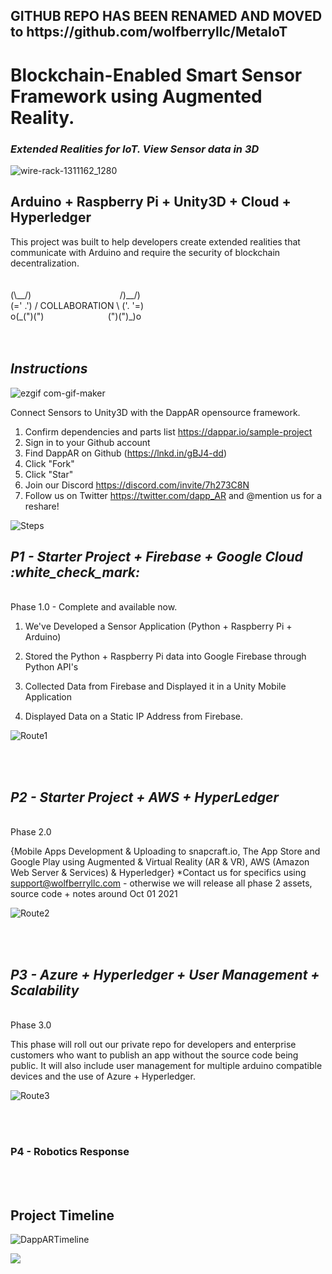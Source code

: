 <h2> GITHUB REPO HAS BEEN RENAMED AND MOVED to https://github.com/wolfberryllc/MetaIoT

<h1> Blockchain-Enabled Smart Sensor Framework using Augmented Reality. </h1><h3><i>Extended Realities for IoT. View Sensor data in 3D </i></h3>


![wire-rack-1311162_1280](https://user-images.githubusercontent.com/21232416/128045442-877ba8f7-c6fd-4186-a07d-124f3e744706.jpg)

<h2> Arduino + Raspberry Pi + Unity3D + Cloud + Hyperledger </h2>
This project was built to help developers create extended realities that communicate with Arduino and require the security of blockchain decentralization.
<br>
<br>
<br>
 (\__/)  &nbsp;&nbsp;&nbsp;&nbsp;&nbsp;&nbsp;&nbsp;&nbsp;&nbsp;&nbsp;&nbsp;&nbsp;&nbsp;&nbsp;&nbsp;&nbsp;&nbsp;&nbsp;&nbsp;&nbsp;&nbsp;&nbsp;&nbsp;&nbsp;&nbsp;&nbsp;&nbsp;&nbsp;&nbsp;&nbsp;&nbsp;&nbsp;&nbsp;&nbsp;     /)__/) <br>
 (=' .') / COLLABORATION \ ('. '=) <br>
o(_(")(") &nbsp;&nbsp;&nbsp;&nbsp;&nbsp;&nbsp;&nbsp;&nbsp;&nbsp;&nbsp;&nbsp;&nbsp;&nbsp;&nbsp;&nbsp;&nbsp;&nbsp;&nbsp;&nbsp;&nbsp;&nbsp;&nbsp;&nbsp;&nbsp;  (")(")_)o <br> 


<br>
<br>
<h2><i> Instructions </i></h2>

![ezgif com-gif-maker](https://user-images.githubusercontent.com/21232416/128106988-1b5dd77d-e833-405e-946c-c0c085dc2b30.gif)

Connect Sensors to Unity3D with the DappAR opensource framework.
1. Confirm dependencies and parts list https://dappar.io/sample-project
2. Sign in to your Github account
3. Find DappAR on Github (https://lnkd.in/gBJ4-dd)
4. Click "Fork"
5. Click "Star"
6. Join our Discord https://discord.com/invite/7h273C8N
7. Follow us on Twitter https://twitter.com/dapp_AR and @mention us for a reshare!


![Steps](https://user-images.githubusercontent.com/21232416/128091767-82950aad-ea8f-43e2-ad70-6ff6ac5f4330.png)



<h2><b><i>P1 - Starter Project + Firebase + Google Cloud :white_check_mark:</h2></b></i><br>
Phase 1.0 - Complete and available now.

1. We've Developed a Sensor Application (Python + Raspberry Pi + Arduino)

2. Stored the Python + Raspberry Pi data into Google Firebase through Python API's

3. Collected Data from Firebase and Displayed it in a Unity Mobile Application

4. Displayed Data on a Static IP Address from Firebase. 


![Route1](https://user-images.githubusercontent.com/21232416/128073048-85c368e7-3e97-43a5-a69c-4d06db8c4647.png)


<br>
<br>
 <h2><b><i>P2 - Starter Project + AWS + HyperLedger </i></h2></b><br>
Phase 2.0

{Mobile Apps Development & Uploading to snapcraft.io, The App Store and Google Play using Augmented & Virtual Reality (AR & VR), AWS (Amazon Web Server & Services) & Hyperledger} *Contact us for specifics using support@wolfberryllc.com - otherwise we will release all phase 2 assets, source code + notes around Oct 01 2021

![Route2](https://user-images.githubusercontent.com/21232416/128077122-1d21fcdb-ceea-4364-9868-481e9875f399.png)

<br>
<br>
 <h2><i><b>P3 - Azure + Hyperledger + User Management + Scalability </h2></i></b><br>
 Phase 3.0
 
This phase will roll out our private repo for developers and enterprise customers who want to publish an app without the source code being public. It will also include user management for multiple arduino compatible devices and the use of Azure + Hyperledger. 
 
![Route3](https://user-images.githubusercontent.com/21232416/128091842-326f0935-0917-4f3d-9589-e0437e4c437a.png)



<br>
<br>
<h3><b>P4 - Robotics Response</h3></b><br>
 


<br>
<h2> Project Timeline </h2>




![DappARTimeline](https://user-images.githubusercontent.com/21232416/128092193-f2caf33f-be77-474e-bfe2-bc2df0df442a.png)

![](https://komarev.com/ghpvc/?username=wolfberryllc&color=green)


